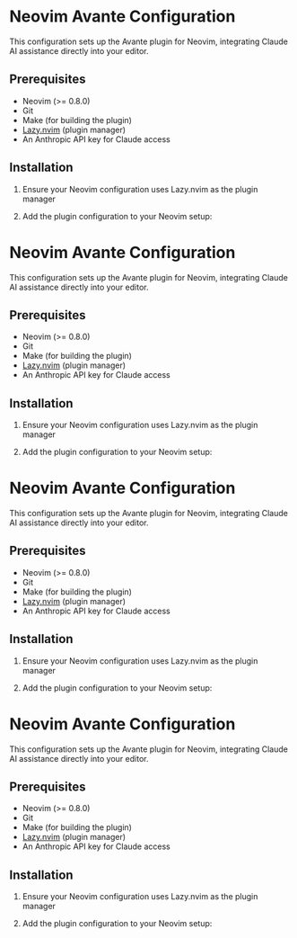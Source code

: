 # Neovim Avante Configuration

This configuration sets up the Avante plugin for Neovim, integrating Claude AI assistance directly into your editor.

## Prerequisites
- Neovim (>= 0.8.0)
- Git
- Make (for building the plugin)
- [Lazy.nvim](https://github.com/folke/lazy.nvim) (plugin manager)
- An Anthropic API key for Claude access

## Installation

1. Ensure your Neovim configuration uses Lazy.nvim as the plugin manager

2. Add the plugin configuration to your Neovim setup:
# Neovim Avante Configuration

This configuration sets up the Avante plugin for Neovim, integrating Claude AI assistance directly into your editor.

## Prerequisites

- Neovim (>= 0.8.0)
- Git
- Make (for building the plugin)
- [Lazy.nvim](https://github.com/folke/lazy.nvim) (plugin manager)
- An Anthropic API key for Claude access

## Installation

1. Ensure your Neovim configuration uses Lazy.nvim as the plugin manager

2. Add the plugin configuration to your Neovim setup:
# Neovim Avante Configuration

This configuration sets up the Avante plugin for Neovim, integrating Claude AI assistance directly into your editor.

## Prerequisites

- Neovim (>= 0.8.0)
- Git
- Make (for building the plugin)
- [Lazy.nvim](https://github.com/folke/lazy.nvim) (plugin manager)
- An Anthropic API key for Claude access

## Installation

1. Ensure your Neovim configuration uses Lazy.nvim as the plugin manager

2. Add the plugin configuration to your Neovim setup:
# Neovim Avante Configuration

This configuration sets up the Avante plugin for Neovim, integrating Claude AI assistance directly into your editor.

## Prerequisites

- Neovim (>= 0.8.0)
- Git
- Make (for building the plugin)
- [Lazy.nvim](https://github.com/folke/lazy.nvim) (plugin manager)
- An Anthropic API key for Claude access

## Installation

1. Ensure your Neovim configuration uses Lazy.nvim as the plugin manager

2. Add the plugin configuration to your Neovim setup:
